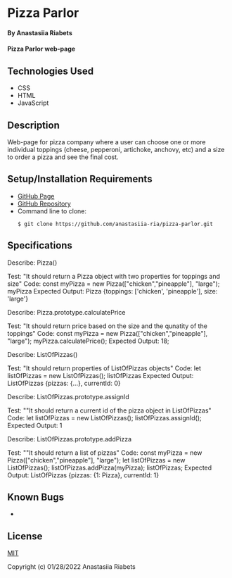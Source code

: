 # Pizza Parlor

#### By Anastasiia Riabets

#### Pizza Parlor web-page

## Technologies Used

* CSS
* HTML
* JavaScript

## Description

Web-page for pizza company where a user can choose one or more individual toppings (cheese, pepperoni, artichoke, anchovy, etc) and a size to order a pizza and see the final cost.

## Setup/Installation Requirements

* [GitHub Page](https://anastasiia-ria.github.io/pizza-parlor/)
* [GitHub Repository](https://github.com/anastasiia-ria/pizza-parlor)
* Command line to clone:
  ```
  $ git clone https://github.com/anastasiia-ria/pizza-parlor.git
  ```

## Specifications

Describe: Pizza()

Test: "It should return a Pizza object with two properties for toppings and size"
Code: 
const myPizza = new Pizza(["chicken","pineapple"], "large");
myPizza
Expected Output: Pizza {toppings: ['chicken', 'pineapple'], size: 'large'}

Describe: Pizza.prototype.calculatePrice

Test: "It should return price based on the size and the qunatity of the toppings"
Code:
const myPizza = new Pizza(["chicken","pineapple"], "large");
myPizza.calculatePrice();
Expected Output: 18;

Describe: ListOfPizzas()

Test: "It should return properties of ListOfPizzas objects"
Code: 
let listOfPizzas = new ListOfPizzas();
listOfPizzas
Expected Output: ListOfPizzas {pizzas: {…}, currentId: 0}

Describe: ListOfPizzas.prototype.assignId

Test: ""It should return a current id of the pizza object in ListOfPizzas"
Code: 
let listOfPizzas = new ListOfPizzas();
listOfPizzas.assignId();
Expected Output: 1

Describe: ListOfPizzas.prototype.addPizza

Test: ""It should return a list of pizzas"
Code:
const myPizza = new Pizza(["chicken","pineapple"], "large");
let listOfPizzas = new ListOfPizzas();
listOfPizzas.addPizza(myPizza);
listOfPizzas;
Expected Output: ListOfPizzas {pizzas: {1: Pizza}, currentId: 1}
## Known Bugs

* 

## License

[MIT](https://opensource.org/licenses/MIT)

Copyright (c) 01/28/2022 Anastasiia Riabets
